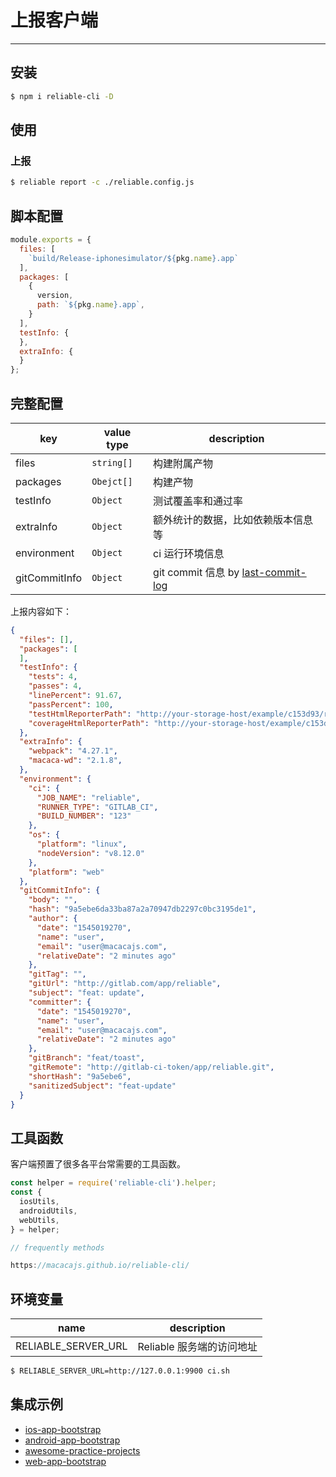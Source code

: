 # 上报客户端

---

## 安装

```bash
$ npm i reliable-cli -D
```

## 使用

### 上报

```bash
$ reliable report -c ./reliable.config.js
```

## 脚本配置

```javascript
module.exports = {
  files: [
    `build/Release-iphonesimulator/${pkg.name}.app`
  ],
  packages: [
    {
      version,
      path: `${pkg.name}.app`,
    }
  ],
  testInfo: {
  },
  extraInfo: {
  }
};
```

## 完整配置

| key | value type | description |
| --- | ---   | ---         |
| files | `string[]` | 构建附属产物 |
| packages | `Obejct[]` | 构建产物 |
| testInfo | `Object` | 测试覆盖率和通过率 |
| extraInfo | `Object` | 额外统计的数据，比如依赖版本信息等 |
| environment | `Object` | ci 运行环境信息 |
| gitCommitInfo | `Object` | git commit 信息 by [last-commit-log](//github.com/node-modules/last-commit-log/) |

上报内容如下：

```json
{
  "files": [],
  "packages": [
  ],
  "testInfo": {
    "tests": 4,
    "passes": 4,
    "linePercent": 91.67,
    "passPercent": 100,
    "testHtmlReporterPath": "http://your-storage-host/example/c153d93/reports/index.html",
    "coverageHtmlReporterPath": "http://your-storage-host/example/c153d93/coverage/index.html"
  },
  "extraInfo": {
    "webpack": "4.27.1",
    "macaca-wd": "2.1.8",
  },
  "environment": {
    "ci": {
      "JOB_NAME": "reliable",
      "RUNNER_TYPE": "GITLAB_CI",
      "BUILD_NUMBER": "123"
    },
    "os": {
      "platform": "linux",
      "nodeVersion": "v8.12.0"
    },
    "platform": "web"
  },
  "gitCommitInfo": {
    "body": "",
    "hash": "9a5ebe6da33ba87a2a70947db2297c0bc3195de1",
    "author": {
      "date": "1545019270",
      "name": "user",
      "email": "user@macacajs.com",
      "relativeDate": "2 minutes ago"
    },
    "gitTag": "",
    "gitUrl": "http://gitlab.com/app/reliable",
    "subject": "feat: update",
    "committer": {
      "date": "1545019270",
      "name": "user",
      "email": "user@macacajs.com",
      "relativeDate": "2 minutes ago"
    },
    "gitBranch": "feat/toast",
    "gitRemote": "http://gitlab-ci-token/app/reliable.git",
    "shortHash": "9a5ebe6",
    "sanitizedSubject": "feat-update"
  }
}
```

## 工具函数

客户端预置了很多各平台常需要的工具函数。

```javascript
const helper = require('reliable-cli').helper;
const {
  iosUtils,
  androidUtils,
  webUtils,
} = helper;

// frequently methods

https://macacajs.github.io/reliable-cli/

```

## 环境变量

| name              | description                  |
| ----------------- | ---------------------------- |
| RELIABLE_SERVER_URL | Reliable 服务端的访问地址 |

```bash
$ RELIABLE_SERVER_URL=http://127.0.0.1:9900 ci.sh
```

## 集成示例

- [ios-app-bootstrap](//github.com/app-bootstrap/ios-app-bootstrap)
- [android-app-bootstrap](//github.com/app-bootstrap/android-app-bootstrap)
- [awesome-practice-projects](//github.com/app-bootstrap/awesome-practice-projects)
- [web-app-bootstrap](//github.com/app-bootstrap/web-app-bootstrap)
